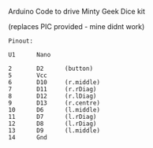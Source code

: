 
Arduino Code to drive Minty Geek Dice kit 

(replaces PIC provided - mine didnt work)

```
Pinout:

U1      Nano

2   	D2      (button)
5       Vcc
6   	D10     (r.middle)
7   	D11     (r.rDiag)
8   	D12     (r.lDiag)
9   	D13     (r.centre)
10  	D6      (l.middle)
11  	D7      (l.rDiag)
12  	D8      (l.rDiag)
13  	D9      (l.middle)
14      Gnd
```
